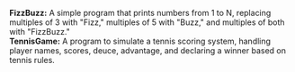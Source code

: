 **FizzBuzz:** A simple program that prints numbers from 1 to N, replacing multiples of 3 with "Fizz," multiples of 5 with "Buzz," and multiples of both with "FizzBuzz."  
**TennisGame:** A program to simulate a tennis scoring system, handling player names, scores, deuce, advantage, and declaring a winner based on tennis rules.


